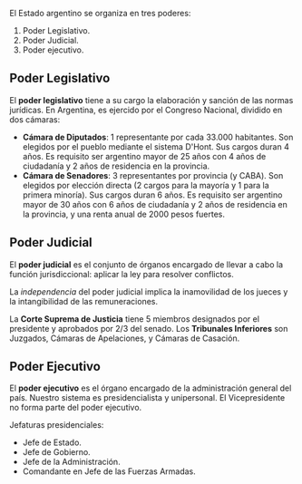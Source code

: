 El Estado argentino se organiza en tres poderes:

1. Poder Legislativo.
2. Poder Judicial.
3. Poder ejecutivo.

## Poder Legislativo

El **poder legislativo** tiene a su cargo la elaboración y sanción de las normas jurídicas. En Argentina, es ejercido por el Congreso Nacional, dividido en dos cámaras:

- **Cámara de Diputados**: 1 representante por cada 33.000 habitantes. Son elegidos por el pueblo mediante el sistema D'Hont. Sus cargos duran 4 años. Es requisito ser argentino mayor de 25 años con 4 años de ciudadanía y 2 años de residencia en la provincia.
- **Cámara de Senadores**: 3 representantes por provincia (y CABA). Son elegidos por elección directa (2 cargos para la mayoría y 1 para la primera minoría). Sus cargos duran 6 años. Es requisito ser argentino mayor de 30 años con 6 años de ciudadanía y 2 años de residencia en la provincia, y una renta anual de 2000 pesos fuertes.

## Poder Judicial

El **poder judicial** es el conjunto de órganos encargado de llevar a cabo la función jurisdiccional: aplicar la ley para resolver conflictos.

La *independencia* del poder judicial implica la inamovilidad de los jueces y la intangibilidad de las remuneraciones.

La **Corte Suprema de Justicia** tiene 5 miembros designados por el presidente y aprobados por 2/3 del senado. Los **Tribunales Inferiores** son Juzgados, Cámaras de Apelaciones, y Cámaras de Casación.

## Poder Ejecutivo

El **poder ejecutivo** es el órgano encargado de la administración general del país. Nuestro sistema es presidencialista y unipersonal. El Vicepresidente no forma parte del poder ejecutivo.

Jefaturas presidenciales:

- Jefe de Estado.
- Jefe de Gobierno.
- Jefe de la Administración.
- Comandante en Jefe de las Fuerzas Armadas.
